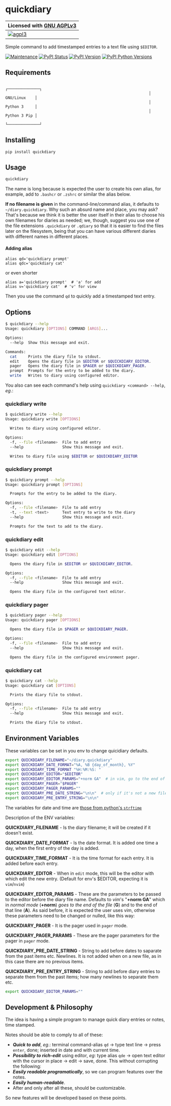 # quickdiary 

| **Licensed with [GNU AGPLv3](https://github.com/iacchus/agplv3-resources/blob/master/LICENSE/LICENSE)**                                                                        |
| ------------------------------------------------------------------------------------------------------------------------------------------------------------------------------ |
| [![agpl3](https://raw.githubusercontent.com/birdears/birdears/master/docs/_static/img/agplv3-155x51.png)](https://github.com/iacchus/quickdiary/blob/main/LICENSE.txt) |

Simple command to add timestamped entries to a text file using `$EDITOR`.

[![Maintenance](https://img.shields.io/maintenance/yes/2022.svg?style=flat-square)](https://github.com/iacchus/quickdiary/issues/new?title=Is+quickdiary+still+maintained&body=Please+file+an+issue+if+the+maintained+button+says+no)
[![PyPI Status](https://img.shields.io/pypi/status/quickdiary.svg?style=flat-square&label=pypi-status)](https://pypi.python.org/pypi/quickdiary)
[![PyPI Version](https://img.shields.io/pypi/v/quickdiary.svg?style=flat-square)](https://pypi.python.org/pypi/quickdiary)
[![PyPI Python Versions](https://img.shields.io/pypi/pyversions/quickdiary.svg?style=flat-square)](https://pypi.python.org/pypi/quickdiary)

## Requirements

```
                                                               ┌──────────────┐
                                                               │ GNU/Linux    │
                                                               │ Python 3     │
                                                               │ Python 3 Pip │
                                                               └──────────────┘
```

## Installing

```
pip install quickdiary
```

## Usage

```sh
quickdiary
```

The name is long because is expected the user to create his own alias, for example, add to `.bashcr` or `.zshrc` or similar the alias below.

**If no filename is given** in the command-line/command alias, it defaults to `~/diary.quickdiary`. Why such an absurd name and place, you may ask? That's because we think it is better the user itself in their alias to choose his own filenames for diaries as needed; we, though, suggest you use one of the file extensions `.quickdiary` or `.qdiary` so that it is easier to find the files later on the filesystem, being that you can have various different diaries with different names in different places.

#### Adding alias

```
alias qd='quickdiary prompt'
alias qdc='quickdiary cat'
```

or even shorter

```
alias a='quickdiary prompt'  # 'a' for add
alias v='quickdiary cat'  # 'v' for view
```

Then you use the command `qd` to quickly add a timestamped text entry.

## Options

```sh
$ quickdiary --help
Usage: quickdiary [OPTIONS] COMMAND [ARGS]...

Options:
  --help  Show this message and exit.

Commands:
  cat     Prints the diary file to stdout.
  edit    Opens the diary file in $EDITOR or $QUICKDIARY_EDITOR.
  pager   Opens the diary file in $PAGER or $QUICKDIARY_PAGER.
  prompt  Prompts for the entry to be added to the diary.
  write   Writes to diary using configured editor.
```

You also can see each command's help using `quickdiary <command> --help`, *eg*.:

### quickdiary write

```sh
$ quickdiary write --help
Usage: quickdiary write [OPTIONS]

  Writes to diary using configured editor.

Options:
  -f, --file <filename>  File to add entry
  --help                 Show this message and exit.

  Writes to diary file using $EDITOR or $QUICKDIARY_EDITOR
```

### quickdiary prompt

```sh
$ quickdiary prompt --help
Usage: quickdiary prompt [OPTIONS]

  Prompts for the entry to be added to the diary.

Options:
  -f, --file <filename>  File to add entry
  -t, --text <text>      Text entry to write to the diary
  --help                 Show this message and exit.

  Prompts for the text to add to the diary.
```

### quickdiary edit

```sh
$ quickdiary edit --help
Usage: quickdiary edit [OPTIONS]

  Opens the diary file in $EDITOR or $QUICKDIARY_EDITOR.

Options:
  -f, --file <filename>  File to add entry
  --help                 Show this message and exit.

  Opens the diary file in the configured text editor.
```

### quickdiary pager

```sh
$ quickdiary pager --help
Usage: quickdiary pager [OPTIONS]

  Opens the diary file in $PAGER or $QUICKDIARY_PAGER.

Options:
  -f, --file <filename>  File to add entry
  --help                 Show this message and exit.

  Opens the diary file in the configured environment pager.
```

### quickdiary cat

```sh
$ quickdiary cat --help
Usage: quickdiary cat [OPTIONS]

  Prints the diary file to stdout.

Options:
  -f, --file <filename>  File to add entry
  --help                 Show this message and exit.

  Prints the diary file to stdout.
```


## Environment Variables

These variables can be set in you env to change quicidiary defaults.

```sh
export QUICKDIARY_FILENAME="~/diary.quickdiary"
export QUICKDIARY_DATE_FORMAT="%A, %B {day_of_month}, %Y"
export QUICKDIARY_TIME_FORMAT "%H:%M:%S: "
export QUICKDIARY_EDITOR="$EDITOR"
export QUICKDIARY_EDITOR_PARAMS="+norm GA"  # in vim, go to the end of the last line
export QUICKDIARY_PAGER="$PAGER"
export QUICKDIARY_PAGER_PARAMS=""
export QUICKDIARY_PRE_DATE_STRING="\n\n"  # only if it's not a new file
export QUICKDIARY_PRE_ENTRY_STRING="\n\n"
```

The variables for date and time are [those from python's `strftime`](https://docs.python.org/3/library/datetime.html?highlight=strftime#strftime-and-strptime-format-codes)

Description of the ENV variables:

**QUICKDIARY_FILENAME** - Is the diary filename; it will be created if it doesn't exist.

**QUICKDIARY_DATE_FORMAT** - Is the date format. It is added one time a day, when the first entry of the day is added.

**QUICKDIARY_TIME_FORMAT** - It is the time format for each entry. It is added before each entry.

**QUICKDIARY_EDITOR** - When in `edit` mode, this will be the editor with which edit the new entry. (Default for env's $EDITOR, expecting it is `vim`/`nvim`)

**QUICKDIARY_EDITOR_PARAMS** - These are the parameters to be passed to the editor before the diary file name. Defaults to *vim*'s "**+norm GA**" which in *normal mode* (**+norm**) *goes to the end of the file* (**G**) and to the end of that line (**A**). As said before, it is expected the user uses vim, otherwise these parameters need to be changed or nulled, like this way:

**QUICKDIARY_PAGER** - It is the pager used in `pager` mode.

**QUICKDIARY_PAGER_PARAMS** - These are the pager parameters for the pager in `pager` mode.

**QUICKDIARY_PRE_DATE_STRING** - String to add before dates to saparate from the past items etc. Newlines. It is not added when on a new file, as in this case there are no previous items.

**QUICKDIARY_PRE_ENTRY_STRING** - String to add before diary entries to separate them from the past items; how many newlines to separate them etc.

```sh
export QUICKDIARY_EDITOR_PARAMS=""
```

## Development & Philosophy

The idea is having a simple program to manage quick diary entries or notes, time stamped.

Notes should be able to comply to all of these:

* ***Quick to add***, *eg*.: terminal command-alias `qd` -> type text line -> press `enter`, done; inserted in date and with current time.
* ***Possibility to rich-edit*** using editor, *eg*: type alias `qde` -> open text editor with the cursor in place -> edit -> save, done. This without corrupting the following:
* ***Easily readable programatically***, so we can program features over the notes.
* ***Easily human-readable***.
* After and only after all these, should be customizable.

So new features will be developed based on these points.
